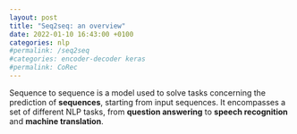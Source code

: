 ```yaml
---
layout: post
title: "Seq2seq: an overview"
date: 2022-01-10 16:43:00 +0100
categories: nlp
#permalink: /seq2seq
#categories: encoder-decoder keras
#permalink: CoRec
---
```


Sequence to sequence is a model used to solve tasks concerning the prediction of **sequences**, starting from input sequences. It encompasses a set of different NLP tasks, from **question answering** to **speech recognition** and **machine translation**.
